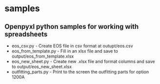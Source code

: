 # samples
## Openpyxl python samples for working with spreadsheets

* eos_csv.py - Create EOS file in csv format at outupt/eos.csv
* eos_from_template.py - Fill in an xlsx file and save to output/eos_from_template.xlsx
* eos_new_sheet.py - Create new .xlsx file and format columns and save to output/eos_new_sheet.xlsx
* outfitting_parts.py - Print to the screen the outfitting parts for option 1200A
